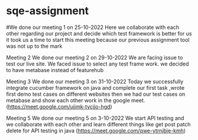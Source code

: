 # sqe-assignment


#We done our meeting 1 on 25-10-2022
Here we collaborate with each other regarding our project and decide which test framework is better for us it took us a time to start this meeting because our previous assignment tool was not up to the mark



Meeting 2
We done our meeting 2 on 29-10-2022
We are facing issue to test our live site. We faced issue to select any test frame work.  we decided to have metabase instead of featurehub

 
Meeting 3
We done our meeting 3 on 31-10-2022
Today we successfully integrate cucumber framework on java and complete our first task ,wrote first demo test cases on different websites then we had our test cases on metabase and show each other work in the google meet. (https://meet.google.com/ujjmk-tycjjo-hgd)


Meeting 5
We done our meeting 5 on 3-10-2022
We start API testing and we collaborate with each other and learn different things like get post patch delete for API testing in java (https://meet.google.com/qwe-ytrnjbje-kmh)



